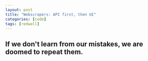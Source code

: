 ```yaml
---
layout: post
title: "Webscrapers: API first, then UI"
categories: [code]
tags: [redwall]
---
```


## If we don't learn from our mistakes, we are doomed to repeat them.
